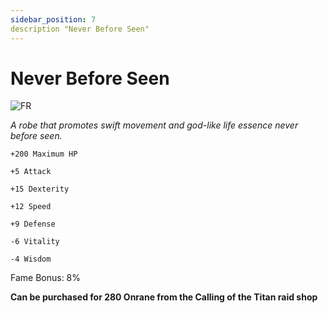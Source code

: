 ```yaml
---
sidebar_position: 7
description "Never Before Seen"
---
```


# Never Before Seen

![FR](https://vwiki.valorserver.com/api/item/picture/never%20before%20seen)

<i>A robe that promotes swift movement and god-like life essence never before seen.</i>

    +200 Maximum HP
    
    +5 Attack
    
    +15 Dexterity
    
    +12 Speed
    
    +9 Defense
    
    -6 Vitality
    
    -4 Wisdom
    
Fame Bonus: 8%

**Can be purchased for 280 Onrane from the Calling of the Titan raid shop**
